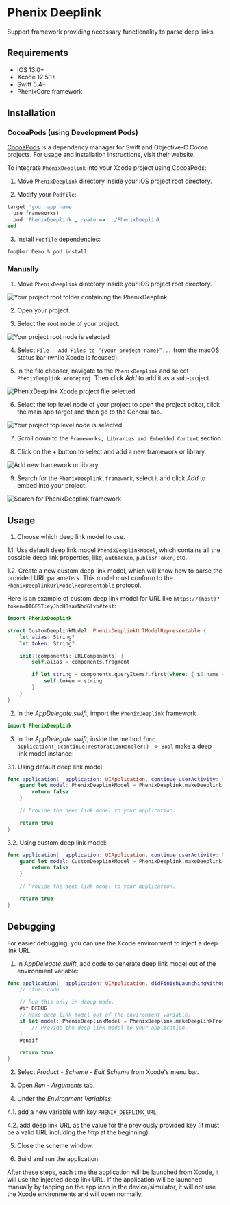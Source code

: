 # Phenix Deeplink

Support framework providing necessary functionality to parse deep links.

## Requirements
* iOS 13.0+
* Xcode 12.5.1+
* Swift 5.4+
* PhenixCore framework

## Installation

### CocoaPods (using Development Pods)

[CocoaPods](https://cocoapods.org) is a dependency manager for Swift and Objective-C Cocoa projects.
For usage and installation instructions, visit their website.

To integrate `PhenixDeeplink` into your Xcode project using CocoaPods:

1. Move `PhenixDeeplink` directory inside your iOS project root directory.

2. Modify your `Podfile`:

```ruby
target 'your app name'
  use_frameworks!
  pod 'PhenixDeeplink', :path => './PhenixDeeplink'
end
```

3. Install `Podfile` dependencies:

```shell
foo@bar Demo % pod install
```

### Manually

1. Move `PhenixDeeplink` directory inside your iOS project root directory.

![Your project root folder containing the PhenixDeeplink](./docs/resources/image1.png)

2. Open your project.

3. Select the root node of your project.

![Your project root node is selected](./docs/resources/image2.png)

4. Select `File - Add Files to “{your project name}”...` from the macOS status bar (while Xcode is focused).

5. In the file chooser, navigate to the `PhenixDeeplink` and select `PhenixDeeplink.xcodeproj`.
Then click *Add* to add it as a sub-project.

![PhenixDeeplink Xcode project file selected](./docs/resources/image3.png)

6. Select the top level node of your project to open the project editor,
click the main app target and then go to the General tab.

![Your project top level node is selected](./docs/resources/image4.png)

7. Scroll down to the `Frameworks, Libraries and Embedded Content` section.

8. Click on the + button to select and add a new framework or library.

![Add new framework or library](./docs/resources/image5.png)

9. Search for the `PhenixDeeplink.framework`, select it and click *Add* to embed into your project.

![Search for PhenixDeeplink framework](./docs/resources/image6.png)

## Usage

1. Choose which deep link model to use.

1.1. Use default deep link model `PhenixDeeplinkModel`,
which contains all the possible deep link properties, like, `authToken`, `publishToken`, etc.

1.2. Create a new custom deep link model, which will know how to parse the provided URL parameters.
This model must conform to the `PhenixDeeplinkUrlModelRepresentable` protocol.

Here is an example of custom deep link model for URL like  `https://{host}?token=DIGEST:eyJhcHBsaWNhdGlvb#test`:

```swift
import PhenixDeeplink

struct CustomDeeplinkModel: PhenixDeeplinkUrlModelRepresentable {
    let alias: String?
    let token: String?

    init?(components: URLComponents) {
        self.alias = components.fragment

        if let string = components.queryItems?.first(where: { $0.name == "token" })?.value {
            self.token = string
        }
    }
}
```

2. In the *AppDelegate.swift*, import the `PhenixDeeplink` framework

```swift
import PhenixDeeplink
```

3. In the *AppDelegate.swift*, inside the method `func application(_:continue:restorationHandler:) -> Bool`
make a deep link model instance:

3.1. Using default deep link model:

```swift
func application(_ application: UIApplication, continue userActivity: NSUserActivity, restorationHandler: @escaping ([UIUserActivityRestoring]?) -> Void) -> Bool {
    guard let model: PhenixDeeplinkModel = PhenixDeeplink.makeDeeplink(userActivity) else {
        return false
    }

    // Provide the deep link model to your application.

    return true
}
```

3.2. Using custom deep link model:

```swift
func application(_ application: UIApplication, continue userActivity: NSUserActivity, restorationHandler: @escaping ([UIUserActivityRestoring]?) -> Void) -> Bool {
    guard let model: CustomDeeplinkModel = PhenixDeeplink.makeDeeplink(userActivity) else {
        return false
    }

    // Provide the deep link model to your application.

    return true
}
```

## Debugging

For easier debugging, you can use the Xcode environment to inject a deep link URL.

1. In *AppDelegate.swift*, add code to generate deep link model out of the environment variable:

```swift
func application(_ application: UIApplication, didFinishLaunchingWithOptions launchOptions: [UIApplication.LaunchOptionsKey: Any]?) -> Bool {
    // other code

    // Run this only in debug mode.
    #if DEBUG
    // Make deep link model out of the environment variable.
    if let model: PhenixDeeplinkModel = PhenixDeeplink.makeDeeplinkFromEnvironment() {
        // Provide the deep link model to your application.
    }
    #endif

    return true
}
```

2. Select *Product - Scheme - Edit Scheme* from Xcode's menu bar.

3. Open *Run - Arguments* tab.

4. Under the *Environment Variables*:

4.1. add a new variable with key `PHENIX_DEEPLINK_URL`,

4.2. add deep link URL as the value for the previously provided key (it must be a valid URL including the *http* at the beginning).

5. Close the scheme window.

6. Build and run the application.

After these steps, each time the application will be launched from Xcode, it will use the injected deep link URL.
If the application will be launched manually by tapping on the app icon in the device/simulator,
it will not use the Xcode environments and will open normally.
